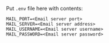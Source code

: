 Put `.env` file here with contents:
```
MAIL_PORT=<Email server port>
MAIL_SERVER=<Email server address>
MAIL_USERNAME=<Email server username>
MAIL_PASSWORD=<Email server password>
``` 
